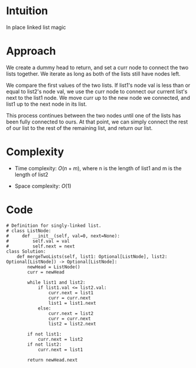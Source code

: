 # Intuition
In place linked list magic

# Approach
We create a dummy head to return, and set a curr node to connect the two lists together. We iterate as long as both of the lists still have nodes left.

We compare the first values of the two lists. If list1's node val is less than or equal to list2's node val, we use the curr node to connect our current list's next to the list1 node. We move curr up to the new node we connected, and list1 up to the next node in its list.

This process continues between the two nodes until one of the lists has been fully connected to ours. At that point, we can simply connect the rest of our list to the rest of the remaining list, and return our list.

# Complexity
- Time complexity: $O(n + m)$, where n is the length of list1 and m is the length of list2
<!-- Add your time complexity here, e.g. $$O(n)$$ -->

- Space complexity: $O(1)$
<!-- Add your space complexity here, e.g. $$O(n)$$ -->

# Code
```python3
# Definition for singly-linked list.
# class ListNode:
#     def __init__(self, val=0, next=None):
#         self.val = val
#         self.next = next
class Solution:
    def mergeTwoLists(self, list1: Optional[ListNode], list2: Optional[ListNode]) -> Optional[ListNode]:
        newHead = ListNode()
        curr = newHead

        while list1 and list2:
            if list1.val <= list2.val:
                curr.next = list1
                curr = curr.next
                list1 = list1.next
            else:
                curr.next = list2
                curr = curr.next
                list2 = list2.next

        if not list1:
            curr.next = list2
        if not list2:
            curr.next = list1

        return newHead.next                
```
